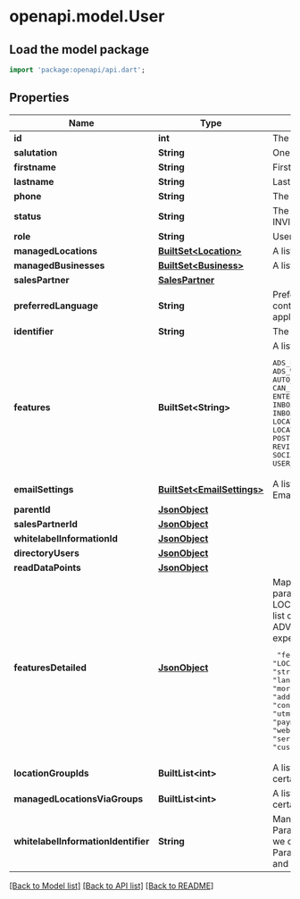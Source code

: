 # openapi.model.User

## Load the model package
```dart
import 'package:openapi/api.dart';
```

## Properties
Name | Type | Description | Notes
------------ | ------------- | ------------- | -------------
**id** | **int** | The uberall unique id for the user | [optional] 
**salutation** | **String** | One of MALE, FEMALE or OTHER | [optional] 
**firstname** | **String** | First Name | 
**lastname** | **String** | Last name | 
**phone** | **String** | The user''s phone number | [optional] 
**status** | **String** | The status of the current user. One of CREATED, VERIFIED, UNVERIFIED, INVITED, INACTIVE, NO_LOGIN | [optional] 
**role** | **String** | User Role | 
**managedLocations** | [**BuiltSet&lt;Location&gt;**](Location.md) | A list of locations managed by this user | [optional] 
**managedBusinesses** | [**BuiltSet&lt;Business&gt;**](Business.md) | A list of businesses managed by this user | [optional] 
**salesPartner** | [**SalesPartner**](SalesPartner.md) |  | [optional] 
**preferredLanguage** | **String** | Preferred language of a user. If not set, this will default to the language in context, e.g., location''s for e-mails and browser language for our applications. | [optional] 
**identifier** | **String** | The unique user identifier based on your internal identification system | [optional] 
**features** | **BuiltSet&lt;String&gt;** | A list of features this user can work with. Values:  <pre>ADS_READ ADS_WRITE ADVANCED_ANALYTICS AI_SUGGESTED_REPLIES APPLE_POSTING_WRITE AUTO_RESPONSE_WRITE BULK_UPDATES BUSINESS_LEVEL_CONNECT CAN_PAY_INVOICE CAN_SEE_HELP_SECTION CHAT_READ CHAT_WRITE CHATBOT_READ CHATBOT_WRITE DAM ENTERPRISE_ONBOARDING FIRST_PARTY_REVIEW_APPROVAL FORMS INBOX_2_0_BETA_READ INBOX_2_0_BETA_WRITE INBOX_APPROVAL INBOX_READ INBOX_WRITE INSTAGRAM_POSTING_WRITE LISTINGS_PAGE_NEW LISTINGS LIVE_CHAT LOCATION_GROUP LOCATION_READ LOCATION_SCHEDULED_UPDATES LOCATION_STATUS_CHANGE LOCATION_WRITE POSTING_APPROVAL POSTING_READ POSTING_WRITE PRICE_INFO RESPONSE_LIBRARY_READ RESPONSE_LIBRARY_WRITE REVIEW_GENERATION_CREATE REVIEW_GENERATION_SEND SINGLE_SIGN_ON SOCIAL_ADS SUPPRESSION TRACKING UPGRADE USER_OTHERS_EDIT USER_SELF_EDIT</pre> | [optional] 
**emailSettings** | [**BuiltSet&lt;EmailSettings&gt;**](EmailSettings.md) | A list of EmailSettings for this user. Only one EmailSettings object per EmailType possible. | [optional] 
**parentId** | [**JsonObject**](.md) |  | [optional] 
**salesPartnerId** | [**JsonObject**](.md) |  | [optional] 
**whitelabelInformationId** | [**JsonObject**](.md) |  | [optional] 
**directoryUsers** | [**JsonObject**](.md) |  | [optional] 
**readDataPoints** | [**JsonObject**](.md) |  | [optional] 
**featuresDetailed** | [**JsonObject**](.md) | Map containing the feature names and corresponding feature-specific parameters. \"featuresDetailed\" is supported for the features LOCATION_WRITE and ADVANCED_ANALYTICS.  For LOCATION_WRITE a list of fields that this user can update is expected.  For ADVANCED_ANALYTICS a list of dashboards the user has access to is expected. For example: <pre> \"featuresDetailed\": '{' '{'    \"featuresDetailed\":'{'       \"LOCATION_WRITE\":[          \"fax\",          \"openingHours\",          \"callTrackingNumbers\",          \"streetNo\",          \"openingHoursNotes\",          \"specialOpeningHours\",          \"street\",          \"languages\",          \"customFields\",          \"contentLists\",          \"photos\",          \"services\",          \"moreHours\",          \"descriptionLong\",          \"zip\",          \"lat\",          \"openingDate\",          \"email\",          \"addressDisplay\",          \"labels\",          \"taxNumber\",          \"city\",          \"cellphone\",          \"contentCollections\",          \"attributes\",          \"categories\",          \"imprint\",          \"phone\",          \"utms\",          \"addressExtra\",          \"keywords\",          \"legalIdent\",          \"lng\",          \"paymentOptions\",          \"descriptionShort\",          \"socialProfiles\",          \"identifier\",          \"website\",          \"country\",          \"province\",          \"name\",          \"videos\",          \"brands\",          \"serviceAreas\"       ],       \"ADVANCED_ANALYTICS\":[          \"overview\",          \"listings-google\",          \"customer-feedback\"       ]    '}' '}' </pre> | [optional] 
**locationGroupIds** | **BuiltList&lt;int&gt;** | A list of all location IDs the user can manage because of assignment to certain group(s) | [optional] 
**managedLocationsViaGroups** | **BuiltList&lt;int&gt;** | A list of all location IDs the user can manage because of assignment to certain group(s) | [optional] 
**whitelabelInformationIdentifier** | **String** | Mandatory If there is more than one whitelabel for the sales partner</br> Parameter not provided: If there is only one whitelabel for the sales partner we default to it</br> Parameter not provided: If a child sales partner does not have whitelabels and the father has only one we default to the father whitelabel</br> | [optional] 

[[Back to Model list]](../README.md#documentation-for-models) [[Back to API list]](../README.md#documentation-for-api-endpoints) [[Back to README]](../README.md)


